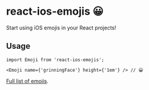 # react-ios-emojis 😀

Start using iOS emojis in your React projects!

## Usage

```tsx
import Emoji from 'react-ios-emojis';

<Emoji name={'grinningFace'} height={'1em'} /> // 😀
```

[Full list of emojis](https://unicode.org/emoji/charts/full-emoji-list.html).